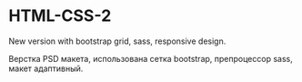 # HTML-CSS-2
New version with bootstrap grid, sass, responsive design.

Верстка PSD макета, использована сетка bootstrap, препроцессор sass, макет адаптивный. 
